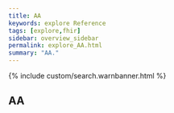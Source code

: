 ```yaml
---
title: AA
keywords: explore Reference
tags: [explore,fhir]
sidebar: overview_sidebar
permalink: explore_AA.html
summary: "AA."
---
```


{% include custom/search.warnbanner.html %}

## AA ##






